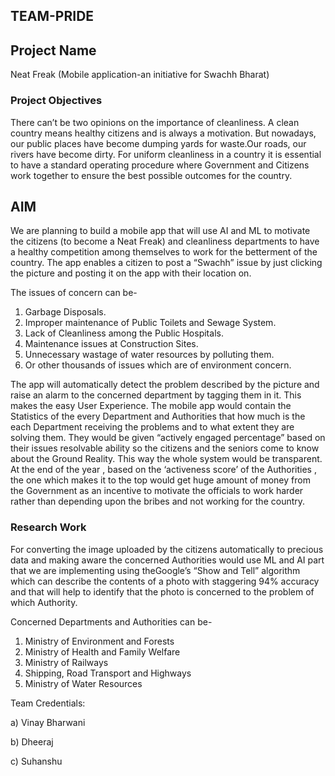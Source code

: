 ## TEAM-PRIDE


## Project Name
Neat Freak (Mobile application-an initiative for Swachh Bharat)

### Project Objectives
There can’t be two opinions on the importance of cleanliness. A clean country means healthy citizens and is always a motivation. But nowadays, our public places have become dumping yards for waste.Our roads, our rivers have become dirty.
For uniform cleanliness in a country it is essential to have a standard operating procedure where Government and Citizens work together to ensure the best possible outcomes for the country.

## AIM
We are planning to build a mobile app that will use AI and ML to motivate the citizens (to become a Neat Freak) and cleanliness
departments to have a healthy competition among themselves to work for the betterment of the country. The app enables a citizen to post a “Swachh” issue by just clicking the picture and posting it on the app with their location on.

The issues of concern can be-
1. Garbage Disposals.
2. Improper maintenance of Public Toilets and Sewage System.
3. Lack of Cleanliness among the Public Hospitals.
4. Maintenance issues at Construction Sites.
5. Unnecessary wastage of water resources by polluting them.
6. Or other thousands of issues which are of environment concern.

The app will automatically detect the problem described by the picture and raise an alarm to the concerned department by tagging them in it. This makes the easy User Experience. The mobile app would contain the Statistics of the every Department and Authorities that how much is the each Department receiving the problems and to what extent they are solving them. They would be given “actively engaged percentage” based on their issues resolvable ability so the citizens and the seniors come to know about the Ground Reality. This way the whole system would be transparent. At the end of the year , based on the ‘activeness score’ of the Authorities , the one which makes it to the top would get huge amount of money from the Government as an incentive to motivate the officials to work harder rather than depending upon the
bribes and not working for the country.

### Research Work
For converting the image uploaded by the citizens automatically to precious data and making aware the concerned Authorities would use ML and AI part that we are implementing using theGoogle’s “Show and Tell” algorithm which can describe the contents of a photo with staggering 94% accuracy and that will help to identify that the photo is concerned to the problem of which Authority.

Concerned Departments and Authorities can be-

1. Ministry of Environment and Forests
2. Ministry of Health and Family Welfare
3. Ministry of Railways
4. Shipping, Road Transport and Highways
5. Ministry of Water Resources

Team Credentials: 

a) Vinay Bharwani 

b) Dheeraj

c) Suhanshu
